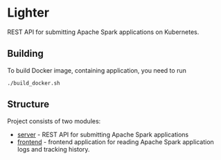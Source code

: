 # Lighter

REST API for submitting Apache Spark applications on Kubernetes.

## Building

To build Docker image, containing application, you need to run

```
./build_docker.sh
```

## Structure

Project consists of two modules:
- [server](./server/Readme.md) - REST API for submitting Apache Spark applications
- [frontend](./frontend/Readme.md) - frontend application for reading Apache Spark application logs and tracking history.